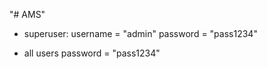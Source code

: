 "# AMS"

- superuser:
  username = "admin"
  password = "pass1234"

- all users password = "pass1234"

